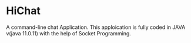 # HiChat
A command-line chat Application.
This apploication is fully coded in JAVA v(java 11.0.11) with the help of Socket Programming.
